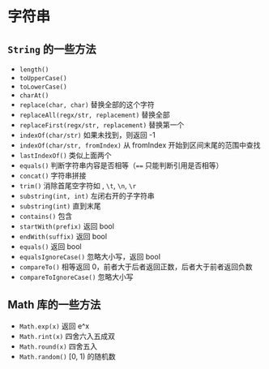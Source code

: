 
字符串
===


`String` 的一些方法
--------------


* `length()`
* `toUpperCase()`
* `toLowerCase()`
* `charAt()`
* `replace(char, char)` 替换全部的这个字符
* `replaceAll(regx/str, replacement)` 替换全部
* `replaceFirst(regx/str, replacement)` 替换第一个
* `indexOf(char/str)` 如果未找到，则返回 \-1
* `indexOf(char/str, fromIndex)` 从 fromIndex 开始到区间末尾的范围中查找
* `lastIndexOf()` 类似上面两个
* `equals()` 判断字符串内容是否相等（`==` 只能判断引用是否相等）
* `concat()` 字符串拼接
* `trim()` 消除首尾空字符如 , `\t`, `\n`, `\r`
* `substring(int, int)` 左闭右开的子字符串
* `substring(int)` 直到末尾
* `contains()` 包含
* `startWith(prefix)` 返回 bool
* `endWith(suffix)` 返回 bool
* `equals()` 返回 bool
* `equalsIgnoreCase()` 忽略大小写，返回 bool
* `compareTo()` 相等返回 0，前者大于后者返回正数，后者大于前者返回负数
* `compareToIgnoreCase()` 忽略大小写


Math 库的一些方法
-----------


* `Math.exp(x)` 返回 e^x
* `Math.rint(x)` 四舍六入五成双
* `Math.round(x)` 四舍五入
* `Math.random()` \[0, 1\) 的随机数


